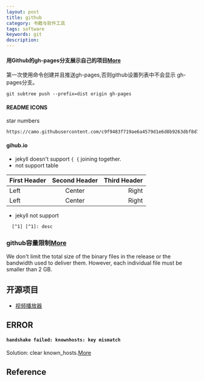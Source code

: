 ```yaml
---
layout: post
title: github
category: 书籍与软件工具
tags: software
keywords: git
description: 
---
```


#### 用Github的gh-pages分支展示自己的项目[More](https://www.cnblogs.com/MuYunyun/p/6082359.html)

第一次使用命令创建并且推送gh-pages,否则github设置列表中不会显示
gh-pages分支。

```
git subtree push --prefix=dist origin gh-pages
```

#### README ICONS

star numbers
```
https://camo.githubusercontent.com/c9f9483f719ae6a4579d1e6d8b9263dbf8d719fa/68747470733a2f2f696d672e736869656c64732e696f2f6769746875622f73746172732f534b656d70696e2f4c79726963732d4b696e672d52656163742d4e61746976652e7376673f7374796c653d666c61742d737175617265
```

#### gihub.io

* jekyll doesn't support `{ {` joining together.
* not support table

First Header | Second Header | Third Header
:----------- | :-----------: | -----------:
Left         | Center        | Right
Left         | Center        | Right
* jekyll not support 

```
  [^1] [^1]: desc
```

### github容量限制[More](https://docs.github.com/en/repositories/working-with-files/managing-large-files/about-large-files-on-github)

We don't limit the total size of the binary files in the release or the bandwidth used to deliver them. However, each individual file must be smaller than 2 GB.

## 开源项目

* [视频播放器](https://github.com/CarGuo/GSYVideoPlayer)

## ERROR

#### `handshake failed: knownhosts: key mismatch`

Solution:
clear known_hosts.[More](https://github.com/fluxcd/flux2/discussions/2097)



## Reference
